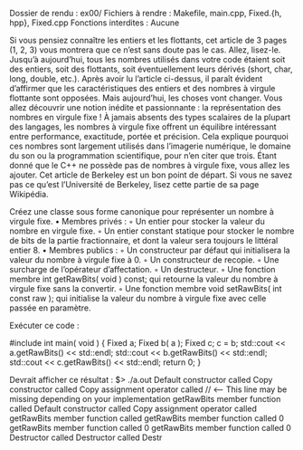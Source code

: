 
Dossier de rendu : ex00/
Fichiers à rendre : Makefile, main.cpp, Fixed.{h, hpp}, Fixed.cpp
Fonctions interdites : Aucune

Si vous pensiez connaître les entiers et les flottants, cet article de 3 pages (1, 2, 3)
vous montrera que ce n’est sans doute pas le cas. Allez, lisez-le.
Jusqu’à aujourd’hui, tous les nombres utilisés dans votre code étaient soit des entiers,
soit des flottants, soit éventuellement leurs dérivés (short, char, long, double, etc.).
Après avoir lu l’article ci-dessus, il paraît évident d’affirmer que les caractéristiques des
entiers et des nombres à virgule flottante sont opposées.
Mais aujourd’hui, les choses vont changer. Vous allez découvrir une notion inédite et
passionnante : la représentation des nombres en virgule fixe ! À jamais absents des
types scalaires de la plupart des langages, les nombres à virgule fixe offrent un équilibre
intéressant entre performance, exactitude, portée et précision. Cela explique pourquoi
ces nombres sont largement utilisés dans l’imagerie numérique, le domaine du son ou la
programmation scientifique, pour n’en citer que trois.
Étant donné que le C++ ne possède pas de nombres à virgule fixe, vous allez les
ajouter. Cet article de Berkeley est un bon point de départ. Si vous ne savez pas ce qu’est
l’Université de Berkeley, lisez cette partie de sa page Wikipédia.


Créez une classe sous forme canonique pour représenter un nombre à virgule fixe.
• Membres privés :
◦ Un entier pour stocker la valeur du nombre en virgule fixe.
◦ Un entier constant statique pour stocker le nombre de bits de la partie
fractionnaire, et dont la valeur sera toujours le littéral entier 8.
• Membres publics :
◦ Un constructeur par défaut qui initialisera la valeur du nombre à virgule fixe
à 0.
◦ Un constructeur de recopie.
◦ Une surcharge de l’opérateur d’affectation.
◦ Un destructeur.
◦ Une fonction membre int getRawBits( void ) const;
qui retourne la valeur du nombre à virgule fixe sans la convertir.
◦ Une fonction membre void setRawBits( int const raw );
qui initialise la valeur du nombre à virgule fixe avec celle passée en paramètre.

Exécuter ce code :

#include <iostream>
int main( void ) {
Fixed a;
Fixed b( a );
Fixed c;
c = b;
std::cout << a.getRawBits() << std::endl;
std::cout << b.getRawBits() << std::endl;
std::cout << c.getRawBits() << std::endl;
return 0;
}

Devrait afficher ce résultat :
$> ./a.out
Default constructor called
Copy constructor called
Copy assignment operator called // <-- This line may be missing depending on your implementation
getRawBits member function called
Default constructor called
Copy assignment operator called
getRawBits member function called
getRawBits member function called
0
getRawBits member function called
0
getRawBits member function called
0
Destructor called
Destructor called
Destr